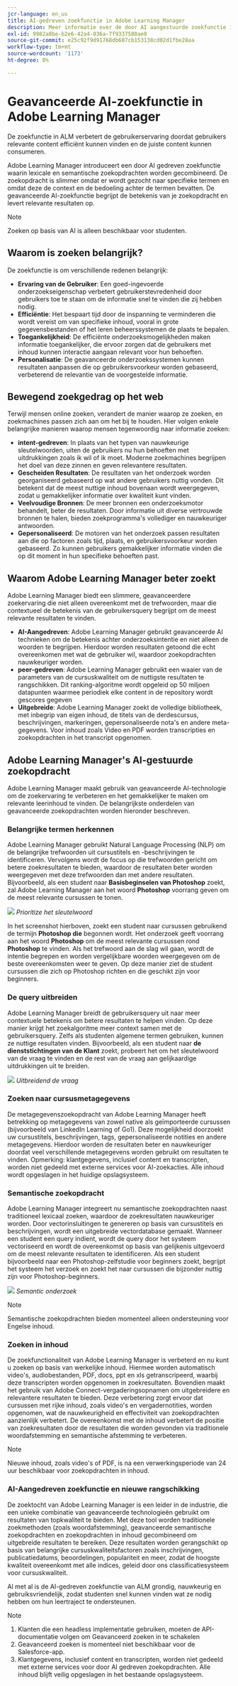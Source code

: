 ```yaml
---
jcr-language: en_us
title: AI-gedreven zoekfunctie in Adobe Learning Manager
description: Meer informatie over de door AI aangestuurde zoekfunctie in Adobe Learning Manager
exl-id: 9982a8be-b2e6-42a4-836a-7f9337588ae8
source-git-commit: e25c92f9d91768db607cb153138cd02d1fbe28aa
workflow-type: tm+mt
source-wordcount: '1173'
ht-degree: 0%

---
```


# Geavanceerde AI-zoekfunctie in Adobe Learning Manager

De zoekfunctie in ALM verbetert de gebruikerservaring doordat gebruikers relevante content efficiënt kunnen vinden en de juiste content kunnen consumeren.

Adobe Learning Manager introduceert een door AI gedreven zoekfunctie waarin lexicale en semantische zoekopdrachten worden gecombineerd. De zoekopdracht is slimmer omdat er wordt gezocht naar specifieke termen en omdat deze de context en de bedoeling achter de termen bevatten. De geavanceerde AI-zoekfunctie begrijpt de betekenis van je zoekopdracht en levert relevante resultaten op.

>[!NOTE]
>
>Zoeken op basis van AI is alleen beschikbaar voor studenten.

## Waarom is zoeken belangrijk?

De zoekfunctie is om verschillende redenen belangrijk:

* **Ervaring van de Gebruiker**: Een goed-ingevoerde onderzoekseigenschap verbetert gebruikerstevredenheid door gebruikers toe te staan om de informatie snel te vinden die zij hebben nodig.
* **Efficiëntie**: Het bespaart tijd door de inspanning te verminderen die wordt vereist om van specifieke inhoud, vooral in grote gegevensbestanden of het leren beheerssystemen de plaats te bepalen.
* **Toegankelijkheid**: De efficiënte onderzoeksmogelijkheden maken informatie toegankelijker, die ervoor zorgen dat de gebruikers met inhoud kunnen interactie aangaan relevant voor hun behoeften.
* **Personalisatie**: De geavanceerde onderzoekssystemen kunnen resultaten aanpassen die op gebruikersvoorkeur worden gebaseerd, verbeterend de relevantie van de voorgestelde informatie.

## Bewegend zoekgedrag op het web

Terwijl mensen online zoeken, verandert de manier waarop ze zoeken, en zoekmachines passen zich aan om het bij te houden. Hier volgen enkele belangrijke manieren waarop mensen tegenwoordig naar informatie zoeken:

* **intent-gedreven**: In plaats van het typen van nauwkeurige sleutelwoorden, uiten de gebruikers nu hun behoeften met uitdrukkingen zoals ik wil of ik moet. Moderne zoekmachines begrijpen het doel van deze zinnen en geven relevantere resultaten.
* **Gescheiden Resultaten**: De resultaten van het onderzoek worden georganiseerd gebaseerd op wat andere gebruikers nuttig vonden. Dit betekent dat de meest nuttige inhoud bovenaan wordt weergegeven, zodat u gemakkelijker informatie over kwaliteit kunt vinden.
* **Veelvoudige Bronnen**: De meer bronnen een onderzoeksmotor behandelt, beter de resultaten. Door informatie uit diverse vertrouwde bronnen te halen, bieden zoekprogramma&#39;s vollediger en nauwkeuriger antwoorden.
* **Gepersonaliseerd**: De motoren van het onderzoek passen resultaten aan die op factoren zoals tijd, plaats, en gebruikersvoorkeur worden gebaseerd. Zo kunnen gebruikers gemakkelijker informatie vinden die op dit moment in hun specifieke behoeften past.

## Waarom Adobe Learning Manager beter zoekt

Adobe Learning Manager biedt een slimmere, geavanceerdere zoekervaring die niet alleen overeenkomt met de trefwoorden, maar die contextueel de betekenis van de gebruikersquery begrijpt om de meest relevante resultaten te vinden.

* **AI-Aangedreven**: Adobe Learning Manager gebruikt geavanceerde AI technieken om de betekenis achter onderzoeksintentie en niet alleen de woorden te begrijpen. Hierdoor worden resultaten getoond die echt overeenkomen met wat de gebruiker wil, waardoor zoekopdrachten nauwkeuriger worden.
* **peer-gedreven**: Adobe Learning Manager gebruikt een waaier van de parameters van de cursuskwaliteit om de nuttigste resultaten te rangschikken. Dit ranking-algoritme wordt opgeleid op 50 miljoen datapunten waarmee periodiek elke content in de repository wordt gescores gegeven
* **Uitgebreide**: Adobe Learning Manager zoekt de volledige bibliotheek, met inbegrip van eigen inhoud, de titels van de derdescursus, beschrijvingen, markeringen, gepersonaliseerde nota&#39;s en andere meta-gegevens. Voor inhoud zoals Video en PDF worden transcripties en zoekopdrachten in het transcript opgenomen.

## Adobe Learning Manager&#39;s AI-gestuurde zoekopdracht

Adobe Learning Manager maakt gebruik van geavanceerde AI-technologie om de zoekervaring te verbeteren en het gemakkelijker te maken om relevante leerinhoud te vinden. De belangrijkste onderdelen van geavanceerde zoekopdrachten worden hieronder beschreven.

### Belangrijke termen herkennen

Adobe Learning Manager gebruikt Natural Language Processing (NLP) om de belangrijke trefwoorden uit cursustitels en -beschrijvingen te identificeren. Vervolgens wordt de focus op die trefwoorden gericht om betere zoekresultaten te bieden, waardoor de resultaten beter worden weergegeven met deze trefwoorden dan met andere resultaten. Bijvoorbeeld, als een student naar **Basisbeginselen van Photoshop** zoekt, zal Adobe Learning Manager aan het woord **Photoshop** voorrang geven om de meest relevante cursussen te tonen.

![](assets/search-2.png)
_Prioritize het sleutelwoord_

In het screenshot hierboven, zoekt een student naar cursussen gebruikend de termijn **Photoshop die** begonnen wordt. Het onderzoek geeft voorrang aan het woord **Photoshop** om de meest relevante cursussen rond **Photoshop** te vinden. Als het trefwoord aan de slag wil gaan, wordt de intentie begrepen en worden vergelijkbare woorden weergegeven om de beste overeenkomsten weer te geven. Op deze manier ziet de student cursussen die zich op Photoshop richten en die geschikt zijn voor beginners.

### De query uitbreiden

Adobe Learning Manager breidt de gebruikersquery uit naar meer contextuele betekenis om betere resultaten te helpen vinden. Op deze manier krijgt het zoekalgoritme meer context samen met de gebruikersquery. Zelfs als studenten algemene termen gebruiken, kunnen ze nuttige resultaten vinden. Bijvoorbeeld, als een student naar **de dienststichtingen van de Klant** zoekt, probeert het om het sleutelwoord van de vraag te vinden en de rest van de vraag aan gelijkaardige uitdrukkingen uit te breiden.

![](assets/search-1.png)
_Uitbreidend de vraag_

### Zoeken naar cursusmetagegevens

De metagegevenszoekopdracht van Adobe Learning Manager heeft betrekking op metagegevens van zowel native als geïmporteerde cursussen (bijvoorbeeld van LinkedIn Learning of Go1). Deze mogelijkheid doorzoekt uw cursustitels, beschrijvingen, tags, gepersonaliseerde notities en andere metagegevens. Hierdoor worden de resultaten beter en nauwkeuriger doordat veel verschillende metagegevens worden gebruikt om resultaten te vinden.
Opmerking: klantgegevens, inclusief content en transcripten, worden niet gedeeld met externe services voor AI-zoekacties. Alle inhoud wordt opgeslagen in het huidige opslagsysteem.

### Semantische zoekopdracht

Adobe Learning Manager integreert nu semantische zoekopdrachten naast traditioneel lexicaal zoeken, waardoor de zoekresultaten nauwkeuriger worden. Door vectorinsluitingen te genereren op basis van cursustitels en beschrijvingen, wordt een uitgebreide vectordatabase gemaakt. Wanneer een student een query indient, wordt de query door het systeem vectoriseerd en wordt de overeenkomst op basis van gelijkenis uitgevoerd om de meest relevante resultaten te identificeren. Als een student bijvoorbeeld naar een Photoshop-zelfstudie voor beginners zoekt, begrijpt het systeem het verzoek en zoekt het naar cursussen die bijzonder nuttig zijn voor Photoshop-beginners.

![](assets/semantic-search.png)
_Semantic onderzoek_

>[!NOTE]
>
>Semantische zoekopdrachten bieden momenteel alleen ondersteuning voor Engelse inhoud.

### Zoeken in inhoud

De zoekfunctionaliteit van Adobe Learning Manager is verbeterd en nu kunt u zoeken op basis van werkelijke inhoud. Hiermee worden automatisch video&#39;s, audiobestanden, PDF, docs, ppt en xls getranscripeerd, waarbij deze transcripten worden opgenomen in zoekresultaten. Bovendien maakt het gebruik van Adobe Connect-vergaderingsopnamen om uitgebreidere en relevantere resultaten te bieden. Deze verbetering zorgt ervoor dat cursussen met rijke inhoud, zoals video&#39;s en vergadernotities, worden opgenomen, wat de nauwkeurigheid en effectiviteit van zoekopdrachten aanzienlijk verbetert. De overeenkomst met de inhoud verbetert de positie van zoekresultaten door de resultaten die worden gevonden via traditionele woordafstemming en semantische afstemming te verbeteren.

>[!NOTE]
>
>Nieuwe inhoud, zoals video&#39;s of PDF, is na een verwerkingsperiode van 24 uur beschikbaar voor zoekopdrachten in inhoud.

### AI-Aangedreven zoekfunctie en nieuwe rangschikking

De zoektocht van Adobe Learning Manager is een leider in de industrie, die een unieke combinatie van geavanceerde technologieën gebruikt om resultaten van topkwaliteit te bieden. Met deze tool worden traditionele zoekmethoden (zoals woordafstemming), geavanceerde semantische zoekopdrachten en zoekopdrachten in inhoud gecombineerd om uitgebreide resultaten te bereiken. Deze resultaten worden gerangschikt op basis van belangrijke cursuskwaliteitsfactoren zoals inschrijvingen, publicatiedatums, beoordelingen, populariteit en meer, zodat de hoogste kwaliteit overeenkomt met alle indices, geleid door ons classificatiesysteem voor cursuskwaliteit.

Al met al is de AI-gedreven zoekfunctie van ALM grondig, nauwkeurig en gebruiksvriendelijk, zodat studenten snel kunnen vinden wat ze nodig hebben om hun leertraject te ondersteunen.


>[!NOTE]
>
>1. Klanten die een headless implementatie gebruiken, moeten de API-documentatie volgen om Geavanceerd zoeken in te schakelen
>2. Geavanceerd zoeken is momenteel niet beschikbaar voor de Salesforce-app.
>3. Klantgegevens, inclusief content en transcripten, worden niet gedeeld met externe services voor door AI gedreven zoekopdrachten. Alle inhoud blijft veilig opgeslagen in het bestaande opslagsysteem.
